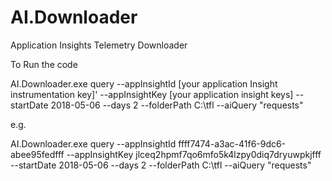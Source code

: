 # AI.Downloader
Application Insights Telemetry Downloader

To Run the code

AI.Downloader.exe query --appInsightId [your application Insight instrumentation key]' --appInsightKey [your application insight keys]  --startDate 2018-05-06 --days 2 --folderPath C:\tfl --aiQuery "requests"

e.g.

AI.Downloader.exe query --appInsightId ffff7474-a3ac-41f6-9dc6-abee95fedfff --appInsightKey jlceq2hpmf7qo6mfo5k4lzpy0diq7dryuwpkjfff --startDate 2018-05-06 --days 2 --folderPath C:\tfl --aiQuery &quot;requests&quot;
